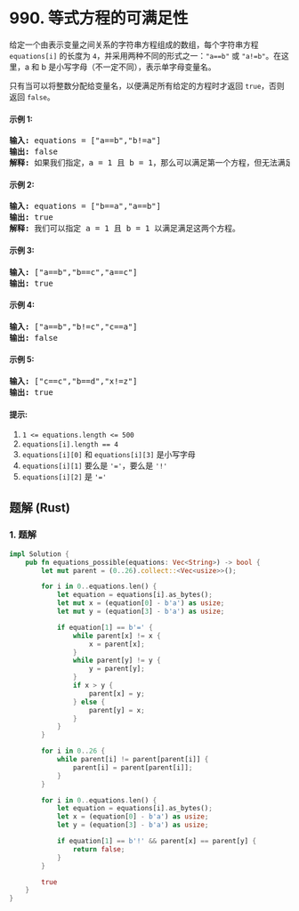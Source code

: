 # 990. 等式方程的可满足性
给定一个由表示变量之间关系的字符串方程组成的数组，每个字符串方程 `equations[i]` 的长度为 `4`，并采用两种不同的形式之一：`"a==b"` 或 `"a!=b"`。在这里，a 和 b 是小写字母（不一定不同），表示单字母变量名。

只有当可以将整数分配给变量名，以便满足所有给定的方程时才返回 `true`，否则返回 `false`。

#### 示例 1:
<pre>
<strong>输入:</strong> equations = ["a==b","b!=a"]
<strong>输出:</strong> false
<strong>解释:</strong> 如果我们指定，a = 1 且 b = 1，那么可以满足第一个方程，但无法满足第二个方程。没有办法分配变量同时满足这两个方程。
</pre>

#### 示例 2:
<pre>
<strong>输入:</strong> equations = ["b==a","a==b"]
<strong>输出:</strong> true
<strong>解释:</strong> 我们可以指定 a = 1 且 b = 1 以满足满足这两个方程。
</pre>

#### 示例 3:
<pre>
<strong>输入:</strong> ["a==b","b==c","a==c"]
<strong>输出:</strong> true
</pre>

#### 示例 4:
<pre>
<strong>输入:</strong> ["a==b","b!=c","c==a"]
<strong>输出:</strong> false
</pre>

#### 示例 5:
<pre>
<strong>输入:</strong> ["c==c","b==d","x!=z"]
<strong>输出:</strong> true
</pre>

#### 提示:
1. `1 <= equations.length <= 500`
2. `equations[i].length == 4`
3. `equations[i][0]` 和 `equations[i][3]` 是小写字母
4. `equations[i][1]` 要么是 `'='`，要么是 `'!'`
5. `equations[i][2]` 是 `'='`

## 题解 (Rust)

### 1. 题解
```Rust
impl Solution {
    pub fn equations_possible(equations: Vec<String>) -> bool {
        let mut parent = (0..26).collect::<Vec<usize>>();

        for i in 0..equations.len() {
            let equation = equations[i].as_bytes();
            let mut x = (equation[0] - b'a') as usize;
            let mut y = (equation[3] - b'a') as usize;

            if equation[1] == b'=' {
                while parent[x] != x {
                    x = parent[x];
                }
                while parent[y] != y {
                    y = parent[y];
                }
                if x > y {
                    parent[x] = y;
                } else {
                    parent[y] = x;
                }
            }
        }

        for i in 0..26 {
            while parent[i] != parent[parent[i]] {
                parent[i] = parent[parent[i]];
            }
        }

        for i in 0..equations.len() {
            let equation = equations[i].as_bytes();
            let x = (equation[0] - b'a') as usize;
            let y = (equation[3] - b'a') as usize;

            if equation[1] == b'!' && parent[x] == parent[y] {
                return false;
            }
        }

        true
    }
}
```
